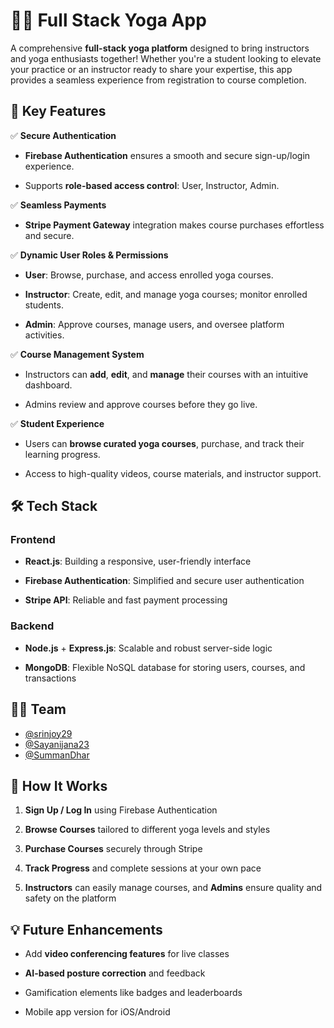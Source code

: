 🧘‍♂️ Full Stack Yoga App
=========================

A comprehensive **full-stack yoga platform** designed to bring instructors and yoga enthusiasts together! Whether you're a student looking to elevate your practice or an instructor ready to share your expertise, this app provides a seamless experience from registration to course completion.

🌟 Key Features
---------------

✅ **Secure Authentication**

*   **Firebase Authentication** ensures a smooth and secure sign-up/login experience.
    
*   Supports **role-based access control**: User, Instructor, Admin.
    

✅ **Seamless Payments**

*   **Stripe Payment Gateway** integration makes course purchases effortless and secure.
    

✅ **Dynamic User Roles & Permissions**

*   **User**: Browse, purchase, and access enrolled yoga courses.
    
*   **Instructor**: Create, edit, and manage yoga courses; monitor enrolled students.
    
*   **Admin**: Approve courses, manage users, and oversee platform activities.
    

✅ **Course Management System**

*   Instructors can **add**, **edit**, and **manage** their courses with an intuitive dashboard.
    
*   Admins review and approve courses before they go live.
    

✅ **Student Experience**

*   Users can **browse curated yoga courses**, purchase, and track their learning progress.
    
*   Access to high-quality videos, course materials, and instructor support.
    

🛠️ Tech Stack
--------------

### Frontend

*   **React.js**: Building a responsive, user-friendly interface
    
*   **Firebase Authentication**: Simplified and secure user authentication
    
*   **Stripe API**: Reliable and fast payment processing
    

### Backend

*   **Node.js** + **Express.js**: Scalable and robust server-side logic
    
*   **MongoDB**: Flexible NoSQL database for storing users, courses, and transactions
    

👨‍💻 Team
----------
*   [@srinjoy29](https://github.com/srinjoy29)
*   [@Sayanijana23](https://github.com/Sayanijana23)
*   [@SummanDhar](https://github.com/SummanDhar)

🚀 How It Works
---------------

1.  **Sign Up / Log In** using Firebase Authentication
    
2.  **Browse Courses** tailored to different yoga levels and styles
    
3.  **Purchase Courses** securely through Stripe
    
4.  **Track Progress** and complete sessions at your own pace
    
5.  **Instructors** can easily manage courses, and **Admins** ensure quality and safety on the platform
    

💡 Future Enhancements
----------------------

*   Add **video conferencing features** for live classes
    
*   **AI-based posture correction** and feedback
    
*   Gamification elements like badges and leaderboards
    
*   Mobile app version for iOS/Android
